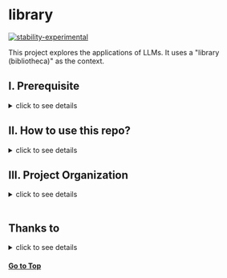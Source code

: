 library
==============================

[![stability-experimental](https://img.shields.io/badge/stability-experimental-orange.svg)](https://github.com/mkenney/software-guides/blob/master/STABILITY-BADGES.md#experimental)

This project explores the applications of LLMs. It uses a "library (bibliotheca)" as the context. 


## I. Prerequisite
<details>
  <summary> click to see details </summary>

 * Python 11
</details>

## II. How to use this repo?
<details>
  <summary> click to see details </summary>

#### 1. Download this repo
```bash
git clone https://github.com/dujm/library.git

# remove my git directory
rm -rf .git/

# create a new git repository if you need
#git init
```
#### 2. Create a conda environment (named as e.g.`library`) 
```bash
# create an env with Python 11 (see file `environments.yml`)
conda env create --name library --file=environments.yml

# activate env
conda activate library
```

#### 3. Add conda environment to your jupyter lab (or jupyter notebook)

```bash
# add conda environment to jupyter lab
conda install ipykernel
ipython kernel install --user --name=library

# open jupyter lab
jupyter lab
```

#### 4. Set up Ollama
 * Below is for MacOS. Find more instructions on [Ollama](https://github.com/ollama/ollama) if you use other operating systems.

##### a. First-time using Ollma (for Mac users)
 * [Download file from Ollama website](https://ollama.ai/download)
 * Open Ollama app
 * Select a model from [Model library](https://github.com/ollama/ollama). 
 * I selected`llama2` model. 
 * Download it in the terminal
```sh
# pull llama2 model
ollama pull llama2
```

##### b. For future use of Ollama 
 * Open Ollama app


#### 5. Run notebooks
 * Go to `notebooks/`
 * Open a notebook
 * Select the kernel `library`
</details>

## III. Project Organization
<details>
  <summary> click to see details </summary>

    ├── LICENSE
    ├── Makefile           <- Makefile with commands like `make data` or `make train`
    ├── README.md          <- The top-level README for developers using this project.
    ├── data/              <- Data directory
    │
    ├── docs/              <- A default Sphinx project; see sphinx-doc.org for details
    │
    ├── models/            <- Trained and serialized models, model predictions, or model summaries
    │
    ├── notebooks/         <- Jupyter notebooks. Naming convention is a number (for ordering),
    │                         the creator's initials, and a short `-` delimited description, 
    │
    ├── reports/           <- Generated analysis as HTML, PDF, LaTeX, etc.
    │
    ├── requirements.txt   <- The requirements file for reproducing the Python environment 
    │
    ├── environment.yml    <- The environment file for reproducing the conda environment
    │
    ├── setup.py           <- makes project pip installable (pip install -e .) so src can be imported
    │
    ├── src/               <- Source code for use in this project.
    │
    └── tox.ini            <- tox file with settings for running tox; see tox.readthedocs.io
</details>



<br>

## Thanks to
<details>
  <summary> click to see details </summary>

 * [Project Gutenberg](https://www.gutenberg.org/)
 * [Cookiecutter Data Science](https://github.com/drivendata/cookiecutter-data-science)
</details>


#### [Go to Top](#TOP)


